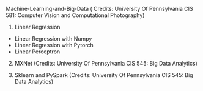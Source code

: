 Machine-Learning-and-Big-Data ( Credits: University Of Pennsylvania CIS 581: Computer Vision and Computational Photography)
1. Linear Regression
- Linear Regression with Numpy
- Linear Regression with Pytorch
- Linear Perceptron

2. MXNet (Credits: University Of Pennsylvania CIS 545: Big Data Analytics)

3. Sklearn and PySpark (Credits: University Of Pennsylvania CIS 545: Big Data Analytics)
